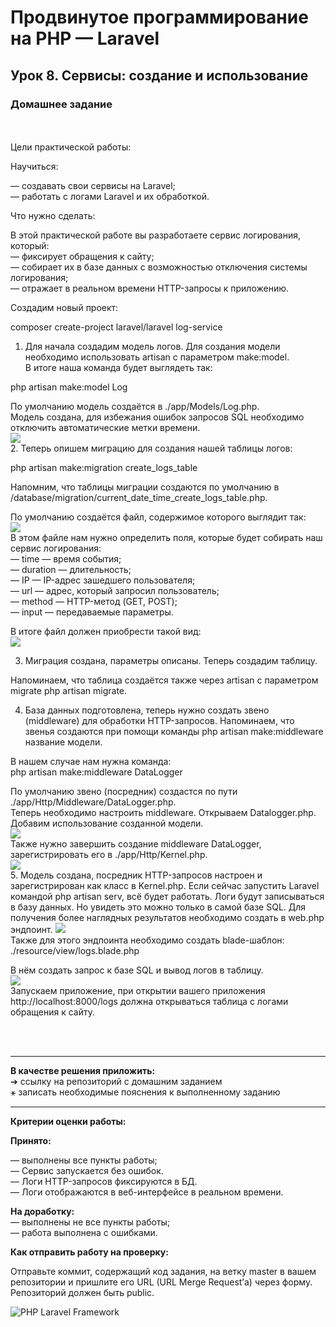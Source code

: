 # Продвинутое программирование на PHP — Laravel
## Урок 8. Сервисы: создание и использование
### Домашнее задание
<br><br>
Цели практической работы:<br>

Научиться:<br>

— создавать свои сервисы на Laravel;<br>
— работать с логами Laravel и их обработкой.<br>

Что нужно сделать:<br>

В этой практической работе вы разработаете сервис логирования, который:<br>
— фиксирует обращения к сайту;<br>
— собирает их в базе данных с возможностью отключения системы логирования;<br>
— отражает в реальном времени HTTP-запросы к приложению.<br>

Создадим новый проект:<br>

composer create-project laravel/laravel log-service

1. Для начала создадим модель логов. Для создания модели необходимо использовать artisan с параметром make:model.<br>
   В итоге наша команда будет выглядеть так:<br>

php artisan make:model Log

По умолчанию модель создаётся в ./app/Models/Log.php.<br>
Модель создана, для избежания ошибок запросов SQL необходимо отключить автоматические метки времени.<br>
![](../archives/pic-8-1.jpg)<br>
2. Теперь опишем миграцию для создания нашей таблицы логов:<br>

php artisan make:migration create_logs_table

Напомним, что таблицы миграции создаются по умолчанию в /database/migration/current_date_time_create_logs_table.php.<br>

По умолчанию создаётся файл, содержимое которого выглядит так:<br>
![](../archives/pic-8-2.jpg)<br>
В этом файле нам нужно определить поля, которые будет собирать наш сервис логирования:<br>
— time — время события;<br>
— duration — длительность;<br>
— IP — IP-адрес зашедшего пользователя;<br>
— url — адрес, который запросил пользователь;<br>
— method — HTTP-метод (GET, POST);<br>
— input — передаваемые параметры.<br>

В итоге файл должен приобрести такой вид:<br>
![](../archives/pic-8-3.jpg)<br>

3. Миграция создана, параметры описаны. Теперь создадим таблицу.<br>

Напоминаем, что таблица создаётся также через artisan c параметром migrate php artisan migrate.

4. База данных подготовлена, теперь нужно создать звено (middleware) для обработки HTTP-запросов. Напоминаем, что звенья создаются при помощи команды php artisan make:middleware название модели.

В нашем случае нам нужна команда:<br>
php artisan make:middleware DataLogger

По умолчанию звено (посредник) создастся по пути ./app/Http/Middleware/DataLogger.php.<br>
Теперь необходимо настроить middleware. Открываем Datalogger.php. Добавим использование созданной модели.<br>
![](../archives/pic-8-4.jpg)<br>
Также нужно завершить создание middleware DataLogger, зарегистрировать его в ./app/Http/Kernel.php.<br>
![](../archives/pic-8-5.jpg)<br>
5. Модель создана, посредник HTTP-запросов настроен и зарегистрирован как класс в Kernel.php. Если сейчас запустить Laravel командой php artisan serv, всё будет работать. Логи будут записываться в базу данных.
   Но увидеть это можно только в самой базе SQL. Для получения более наглядных результатов необходимо создать в web.php эндпоинт.
   ![](../archives/pic-8-6.jpg)<br>
   Также для этого эндпоинта необходимо создать blade-шаблон: ./resource/view/logs.blade.php

В нём создать запрос к базе SQL и вывод логов в таблицу.<br>
![](../archives/pic-8-7.jpg)<br>
Запускаем приложение, при открытии вашего приложения http://localhost:8000/logs должна открываться таблица с логами обращения к сайту.


<br><br><hr>
**В качестве решения приложить:** <br>
➔ ссылку на репозиторий с домашним заданием <br>
⚹ записать необходимые пояснения к выполненному заданию<br>
<hr>

**Критерии оценки работы:** <br>

**Принято:** <br>

— выполнены все пункты работы; <br>
— Сервис запускается без ошибок. <br>
— Логи HTTP-запросов фиксируются в БД. <br>
— Логи отображаются в веб-интерфейсе в реальном времени. <br>

**На доработку:** <br>
— выполнены не все пункты работы; <br>
— работа выполнена с ошибками. <br>

**Как отправить работу на проверку:** <br>

Отправьте коммит, содержащий код задания, на ветку master в вашем репозитории и пришлите его URL (URL Merge Request’а) через форму. Репозиторий должен быть public.


![PHP Laravel Framework](../archives/i-min.jpg)

<br><br><br>
